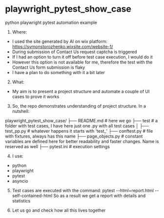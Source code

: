 # playwright_pytest_show_case
python playwright pytest automation example


1. Where:
* I used the site generated by AI on wix platform: https://symonstorozhenko.wixsite.com/website-1/
* During submission of Contact Us request captcha is triggered
* If I had an option to turn it off before test case execution, I would do it
* However this option is not available for me, therefore the test with the Contact Us form submission is flaky
* I have a plan to do something with it a bit later

2. What:
* My aim is to present a project structure and automate a couple of UI cases to prove it works


3. So, the repo demonstrates understanding of project structure. In a nutshell:

playwright_pytest_show_case/
├── README.md                        # here we go
├── test                             # a folder with test cases, I have here just one .py with all test cases
│   ├── test_pp.py                   # whatever happens it starts with 'test_'
├── conftest.py                      # file with fixtures, always has this name
├── page_objects.py                  # constant variables are defined here for better readability and faster changes. Name is reserved as well
├── pytest.ini                       # execution settings

4. I use:
* python
* playwright
* pytest
* asyncio

5. Test cases are executed with the command: pytest --html=report.html --self-contained-html
So as a result we get a report with details and statistics

6. Let us go and check how all this lives together